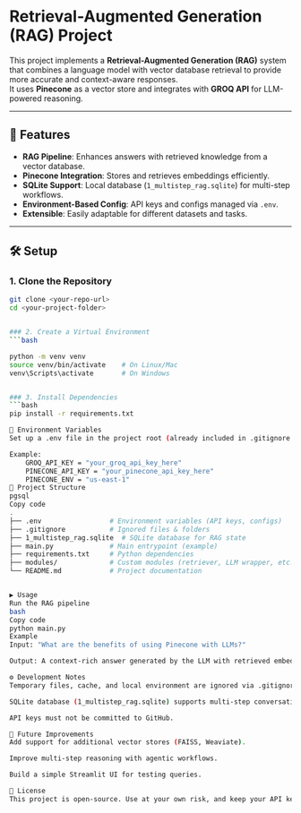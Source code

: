 # Retrieval-Augmented Generation (RAG) Project

This project implements a **Retrieval-Augmented Generation (RAG)** system that combines a language model with vector database retrieval to provide more accurate and context-aware responses.  
It uses **Pinecone** as a vector store and integrates with **GROQ API** for LLM-powered reasoning.

---

## 🚀 Features

- **RAG Pipeline**: Enhances answers with retrieved knowledge from a vector database.  
- **Pinecone Integration**: Stores and retrieves embeddings efficiently.  
- **SQLite Support**: Local database (`1_multistep_rag.sqlite`) for multi-step workflows.  
- **Environment-Based Config**: API keys and configs managed via `.env`.  
- **Extensible**: Easily adaptable for different datasets and tasks.  

---

## 🛠️ Setup

### 1. Clone the Repository
```bash
git clone <your-repo-url>
cd <your-project-folder>


### 2. Create a Virtual Environment
```bash

python -m venv venv
source venv/bin/activate    # On Linux/Mac
venv\Scripts\activate       # On Windows


### 3. Install Dependencies
```bash
pip install -r requirements.txt

🔑 Environment Variables
Set up a .env file in the project root (already included in .gitignore for security).

Example:
    GROQ_API_KEY = "your_groq_api_key_here"
    PINECONE_API_KEY = "your_pinecone_api_key_here"
    PINECONE_ENV = "us-east-1"
📂 Project Structure
pgsql
Copy code
.
├── .env                 # Environment variables (API keys, configs)
├── .gitignore           # Ignored files & folders
├── 1_multistep_rag.sqlite  # SQLite database for RAG state
├── main.py              # Main entrypoint (example)
├── requirements.txt     # Python dependencies
├── modules/             # Custom modules (retriever, LLM wrapper, etc.)
└── README.md            # Project documentation


▶️ Usage
Run the RAG pipeline
bash
Copy code
python main.py
Example
Input: "What are the benefits of using Pinecone with LLMs?"

Output: A context-rich answer generated by the LLM with retrieved embeddings.

⚙️ Development Notes
Temporary files, cache, and local environment are ignored via .gitignore.

SQLite database (1_multistep_rag.sqlite) supports multi-step conversation memory.

API keys must not be committed to GitHub.

📌 Future Improvements
Add support for additional vector stores (FAISS, Weaviate).

Improve multi-step reasoning with agentic workflows.

Build a simple Streamlit UI for testing queries.

📝 License
This project is open-source. Use at your own risk, and keep your API keys safe.


